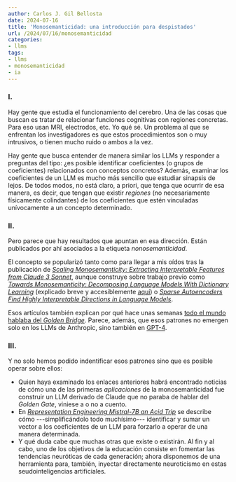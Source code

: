 ```yaml
---
author: Carlos J. Gil Bellosta
date: 2024-07-16
title: 'Monosemanticidad: una introducción para despistados'
url: /2024/07/16/monosemanticidad
categories:
- llms
tags:
- llms
- monosemanticidad
- ia
---
```


### I.

Hay gente que estudia el funcionamiento del cerebro. Una de las cosas que buscan es tratar de relacionar funciones cognitivas con regiones concretas. Para eso usan MRI, electrodos, etc. Yo qué sé. Un problema al que se enfrentan los investigadores es que estos procedimientos son o muy intrusivos, o tienen mucho ruido o ambos a la vez.

Hay gente que busca entender de manera similar los LLMs y responder a preguntas del tipo: ¿es posible identificar coeficientes (o grupos de coeficientes) relacionados con conceptos concretos? Además, examinar los coeficientes de un LLM es mucho más sencillo que estudiar sinapsis de lejos. De todos modos, no está claro, a priori, que tenga que ocurrir de esa manera, es decir, que tengan que existir _regiones_ (no necesariamente físicamente colindantes) de los coeficientes que estén vinculadas unívocamente a un concepto determinado.


### II.

Pero parece que hay resultados que apuntan en esa dirección. Están publicados por ahí asociados a la etiqueta _nonosemanticidad_.

El concepto se popularizó tanto como para llegar a mis oídos tras la publicación de [_Scaling Monosemanticity: Extracting Interpretable Features from Claude 3 Sonnet_](
https://transformer-circuits.pub/2024/scaling-monosemanticity/#safety-relevant-sycophancy/), aunque construye sobre trabajo previo como [_Towards Monosemanticity: Decomposing Language Models With Dictionary Learning_](https://transformer-circuits.pub/2023/monosemantic-features/index.html) (explicado breve y accesiblemente [aquí](https://www.astralcodexten.com/p/god-help-us-lets-try-to-understand)) o [_Sparse Autoencoders Find Highly Interpretable Directions in Language Models_](https://www.lesswrong.com/posts/Qryk6FqjtZk9FHHJR/sparse-autoencoders-find-highly-interpretable-directions-in).

Esos artículos también explican por qué hace unas semanas [todo el mundo hablaba del _Golden Bridge_](https://thezvi.wordpress.com/2024/05/27/i-am-the-golden-gate-bridge/). Parece, además, que esos patrones no emergen solo en los LLMs de Anthropic, sino también en [GPT-4](https://openai.com/index/extracting-concepts-from-gpt-4/).


### III.

Y no solo hemos podido indentificar esos patrones sino que es posible operar sobre ellos:
- Quien haya examinado los enlaces anteriores habrá encontrado noticias de cómo una de las primeras _aplicaciones_ de la monosemanticidad fue construir un LLM derivado de Claude que no paraba de hablar del _Golden Gate_, viniese a o no a cuento.
- En [_Representation Engineering Mistral-7B an Acid Trip_](https://vgel.me/posts/representation-engineering/) se describe cómo ---simplificándolo todo muchísimo--- identificar y sumar un vector a los coeficientes de un LLM para forzarlo a operar de una manera determinada.
- Y qué duda cabe que muchas otras que existe o existirán. Al fin y al cabo, uno de los objetivos de la educación consiste en fomentar las tendencias neuróticas de cada generación; ahora disponemos de una herramienta para, también, inyectar directamente neuroticismo en estas seudointeligencias artificiales.